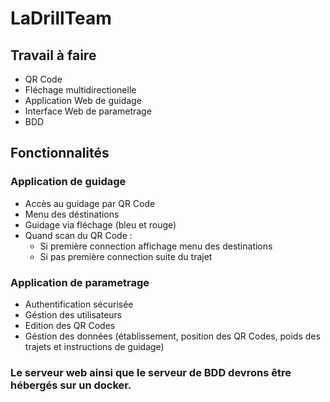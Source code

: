 # LaDrillTeam
## Travail à faire
- QR Code
- Fléchage multidirectionelle
- Application Web de guidage 
- Interface Web de parametrage
- BDD
## Fonctionnalités
### Application de guidage 
  - Accès au guidage par QR Code
  - Menu des déstinations
  - Guidage via fléchage (bleu et rouge)
  - Quand scan du QR Code :
    - Si première connection affichage menu des destinations
    - Si pas première connection suite du trajet
### Application de parametrage
- Authentification sécurisée
- Géstion des utilisateurs
- Edition des QR Codes
- Géstion des données (établissement, position des QR Codes, poids des trajets et instructions de guidage)
### Le serveur web ainsi que le serveur de BDD devrons être hébergés sur un docker.
